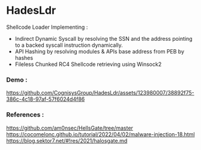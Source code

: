 # HadesLdr
Shellcode Loader Implementing :
- Indirect Dynamic Syscall by resolving the SSN and the address pointing to a backed syscall instruction dynamically.
- API Hashing by resolving modules & APIs base address from PEB by hashes
- Fileless Chunked RC4 Shellcode retrieving using Winsock2

### Demo : 

https://github.com/CognisysGroup/HadesLdr/assets/123980007/38892f75-386c-4c18-97af-57f6024d4f86

### References :
https://github.com/am0nsec/HellsGate/tree/master   
https://cocomelonc.github.io/tutorial/2022/04/02/malware-injection-18.html   
https://blog.sektor7.net/#!res/2021/halosgate.md   
